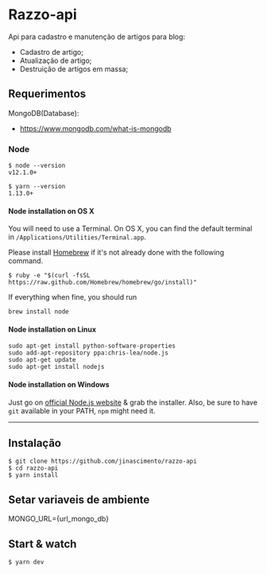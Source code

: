 # Razzo-api
Api para cadastro e manutenção de artigos para blog:
 - Cadastro de artigo;
 - Atualização de artigo;
 - Destruição de artigos em massa;

## Requerimentos 

MongoDB(Database): 
 - https://www.mongodb.com/what-is-mongodb

### Node

    $ node --version
    v12.1.0+

    $ yarn --version
    1.13.0+

#### Node installation on OS X

You will need to use a Terminal. On OS X, you can find the default terminal in
`/Applications/Utilities/Terminal.app`.

Please install [Homebrew](http://brew.sh/) if it's not already done with the following command.

    $ ruby -e "$(curl -fsSL https://raw.github.com/Homebrew/homebrew/go/install)"

If everything when fine, you should run

    brew install node

#### Node installation on Linux

    sudo apt-get install python-software-properties
    sudo add-apt-repository ppa:chris-lea/node.js
    sudo apt-get update
    sudo apt-get install nodejs

#### Node installation on Windows

Just go on [official Node.js website](http://nodejs.org/) & grab the installer.
Also, be sure to have `git` available in your PATH, `npm` might need it.

---

## Instalação

    $ git clone https://github.com/jinascimento/razzo-api
    $ cd razzo-api
    $ yarn install
     
## Setar variaveis de ambiente

MONGO_URL={url_mongo_db}

## Start & watch

    $ yarn dev

